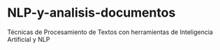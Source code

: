 # NLP-y-analisis-documentos
Técnicas de Procesamiento de Textos con herramientas de Inteligencia Artificial y NLP 
